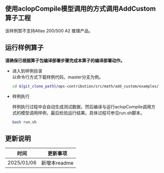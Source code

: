 ## 使用aclopCompile模型调用的方式调用AddCustom算子工程
该样例暂不支持Atlas 200/500 A2 推理产品。

## 运行样例算子
  **请确保已根据算子包编译部署步骤完成本算子的编译部署动作。**

  - 进入到样例目录   
    以命令行方式下载样例代码，master分支为例。
    ```bash
    cd ${git_clone_path}/ops-contribution/src/math/add_custom/examples/AclOnlineModel
    ```

  - 样例执行

    样例执行过程中会自动生成测试数据，然后编译与运行aclopCompile调用方式的模型调用样例，最后检验运行结果。具体过程可参见run.sh脚本。
    ```bash
    bash run.sh
    ```
## 更新说明
| 时间       | 更新事项     |
| ---------- | ------------ |
| 2025/01/06 | 新增本readme |